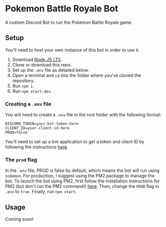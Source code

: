# Pokemon Battle Royale Bot

A custom Discord Bot to run the Pokemon Battle Royale game.

## Setup

You'll need to host your own instance of this bot in order to use it.

1. Download [Node.JS LTS](https://nodejs.org/en/).
2. Clone or download this repo.
3. Set up the `.env` file as detailed below.
4. Open a terminal and `cd` into the folder where you've cloned the repository.
5. Run `npm i`.
6. Run `npm start:dev`.

### Creating a `.env` file

You will need to create a `.env` file in the root folder with the following format:

```
DISCORD_TOKEN=your-bot-token-here
CLIENT_ID=your-client-id-here
PROD=false
```

You'll need to set up a bot application to get a token and client ID by following the instructions [here](https://discordjs.guide/preparations/setting-up-a-bot-application.html#creating-your-bot).

### The `prod` flag

In the `.env` file, PROD is false by default, which means the bot will run using `nodemon`. For production, I suggest using the PM2 package to manage the bot. To launch the bot using PM2, first follow the installation instructions for PM2 (but don't run the PM2 command!) [here](https://discordjs.guide/improving-dev-environment/pm2.html#setting-up-booting-with-your-system). Then, change the `PROD` flag in `.env` to `true`. Finally, run `npm start`.

## Usage

Coming soon!
